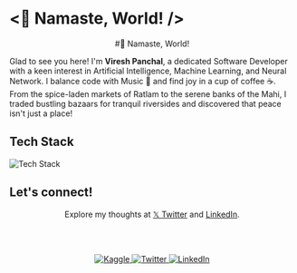 # <👋 Namaste, World! />
<div style="text-align: center;">
  #👋 Namaste, World!
</div>

Glad to see you here! I'm **Viresh Panchal**, a dedicated Software Developer with a keen interest in Artificial Intelligence, Machine Learning, and Neural Network. I balance code with Music 🎵 and find joy in a cup of coffee ☕. From the spice-laden markets of Ratlam to the serene banks of the Mahi, I traded bustling bazaars for tranquil riversides and discovered that peace isn't just a place!

## Tech Stack

![Tech Stack](https://skillicons.dev/icons?i=python,cpp,c,js,html,css,nodejs,mysql,mongodb,git)

## Let's connect!
<div align="center">

  Explore my thoughts at <a href="https://x.com/VireshPanc81673?s=09">𝕏 Twitter</a> and <a href="https://www.linkedin.com/in/viresh-panchal-3923a11b9">LinkedIn</a>.

  <br><br>

  <a href="https://www.kaggle.com/vireshpanchal">
    <img src="https://img.shields.io/badge/Kaggle-vireshpanchal-blue" alt="Kaggle">
  </a>
  <a href="https://x.com/VireshPanc81673?s=09">
    <img src="https://img.shields.io/twitter/follow/vireshpanchal?style=social" alt="Twitter">
  </a>
  <a href="https://www.linkedin.com/in/viresh-panchal-3923a11b9">
    <img src="https://img.shields.io/badge/LinkedIn-vireshpanchal-blue" alt="LinkedIn">
  </a>
</div>

